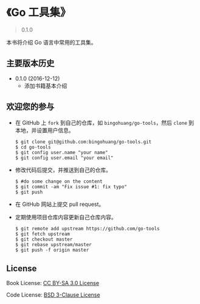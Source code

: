 # 《Go 工具集》

> 0.1.0

本书将介绍 Go 语言中常用的工具集。

## 主要版本历史

* 0.1.0 (2016-12-12)
  + 添加书籍基本介绍

## 欢迎您的参与

* 在 GitHub 上 `fork` 到自己的仓库，如 `bingohuang/go-tools`，然后 `clone` 到本地，并设置用户信息。
  ```
  $ git clone git@github.com:bingohuang/go-tools.git
  $ cd go-tools
  $ git config user.name "your name"
  $ git config user.email "your email"
  ```

* 修改代码后提交，并推送到自己的仓库。
  ```
  $ #do some change on the content
  $ git commit -am "Fix issue #1: fix typo"
  $ git push
  ```

* 在 GitHub 网站上提交 pull request。
* 定期使用项目仓库内容更新自己仓库内容。
  ```
  $ git remote add upstream https://github.com/go-tools
  $ git fetch upstream
  $ git checkout master
  $ git rebase upstream/master
  $ git push -f origin master
  ```

## License

Book License: [CC BY-SA 3.0 License](http://creativecommons.org/licenses/by-sa/3.0/)

Code License: [BSD 3-Clause License](<https://github.com/astaxie/build-web-application-with-golang/blob/master/LICENSE.md>)
